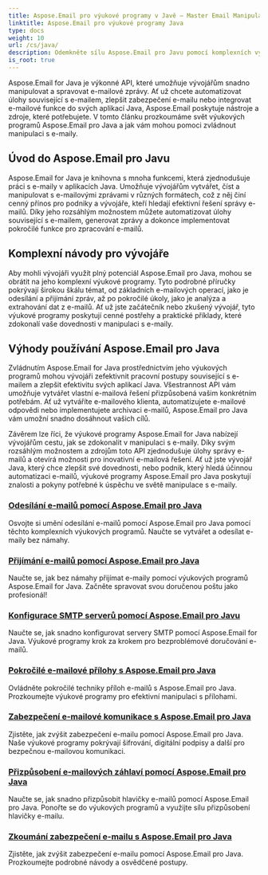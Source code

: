 ```yaml
---
title: Aspose.Email pro výukové programy v Javě – Master Email Manipulation
linktitle: Aspose.Email pro výukové programy Java
type: docs
weight: 10
url: /cs/java/
description: Odemkněte sílu Aspose.Email pro Javu pomocí komplexních výukových programů. Naučte se manipulaci s e-maily, správu a další.
is_root: true
---
```


Aspose.Email for Java je výkonné API, které umožňuje vývojářům snadno manipulovat a spravovat e-mailové zprávy. Ať už chcete automatizovat úlohy související s e-mailem, zlepšit zabezpečení e-mailu nebo integrovat e-mailové funkce do svých aplikací Java, Aspose.Email poskytuje nástroje a zdroje, které potřebujete. V tomto článku prozkoumáme svět výukových programů Aspose.Email pro Java a jak vám mohou pomoci zvládnout manipulaci s e-maily.

## Úvod do Aspose.Email pro Javu

Aspose.Email for Java je knihovna s mnoha funkcemi, která zjednodušuje práci s e-maily v aplikacích Java. Umožňuje vývojářům vytvářet, číst a manipulovat s e-mailovými zprávami v různých formátech, což z něj činí cenný přínos pro podniky a vývojáře, kteří hledají efektivní řešení správy e-mailů. Díky jeho rozsáhlým možnostem můžete automatizovat úlohy související s e-mailem, generovat zprávy a dokonce implementovat pokročilé funkce pro zpracování e-mailů.

## Komplexní návody pro vývojáře

Aby mohli vývojáři využít plný potenciál Aspose.Email pro Java, mohou se obrátit na jeho komplexní výukové programy. Tyto podrobné příručky pokrývají širokou škálu témat, od základních e-mailových operací, jako je odesílání a přijímání zpráv, až po pokročilé úkoly, jako je analýza a extrahování dat z e-mailů. Ať už jste začátečník nebo zkušený vývojář, tyto výukové programy poskytují cenné postřehy a praktické příklady, které zdokonalí vaše dovednosti v manipulaci s e-maily.

## Výhody používání Aspose.Email pro Java

Zvládnutím Aspose.Email for Java prostřednictvím jeho výukových programů mohou vývojáři zefektivnit pracovní postupy související s e-mailem a zlepšit efektivitu svých aplikací Java. Všestrannost API vám umožňuje vytvářet vlastní e-mailová řešení přizpůsobená vašim konkrétním potřebám. Ať už vytváříte e-mailového klienta, automatizujete e-mailové odpovědi nebo implementujete archivaci e-mailů, Aspose.Email pro Java vám umožní snadno dosáhnout vašich cílů.

Závěrem lze říci, že výukové programy Aspose.Email for Java nabízejí vývojářům cestu, jak se zdokonalit v manipulaci s e-maily. Díky svým rozsáhlým možnostem a zdrojům toto API zjednodušuje úlohy správy e-mailů a otevírá možnosti pro inovativní e-mailová řešení. Ať už jste vývojář Java, který chce zlepšit své dovednosti, nebo podnik, který hledá účinnou automatizaci e-mailů, výukové programy Aspose.Email pro Java poskytují znalosti a pokyny potřebné k úspěchu ve světě manipulace s e-maily.

### [Odesílání e-mailů pomocí Aspose.Email pro Java](./sending-emails/)
Osvojte si umění odesílání e-mailů pomocí Aspose.Email pro Java pomocí těchto komplexních výukových programů. Naučte se vytvářet a odesílat e-maily bez námahy.
### [Přijímání e-mailů pomocí Aspose.Email pro Java](./receiving-emails/)
Naučte se, jak bez námahy přijímat e-maily pomocí výukových programů Aspose.Email for Java. Začněte spravovat svou doručenou poštu jako profesionál!
### [Konfigurace SMTP serverů pomocí Aspose.Email pro Javu](./configuring-smtp-servers/)
Naučte se, jak snadno konfigurovat servery SMTP pomocí Aspose.Email for Java. Výukové programy krok za krokem pro bezproblémové doručování e-mailů.
### [Pokročilé e-mailové přílohy s Aspose.Email pro Java](./advanced-email-attachments/)
Ovládněte pokročilé techniky příloh e-mailů s Aspose.Email pro Java. Prozkoumejte výukové programy pro efektivní manipulaci s přílohami.
### [Zabezpečení e-mailové komunikace s Aspose.Email pro Java](./securing-email-communications/)
Zjistěte, jak zvýšit zabezpečení e-mailu pomocí Aspose.Email pro Java. Naše výukové programy pokrývají šifrování, digitální podpisy a další pro bezpečnou e-mailovou komunikaci.
### [Přizpůsobení e-mailových záhlaví pomocí Aspose.Email pro Java](./customizing-email-headers/)
Naučte se, jak snadno přizpůsobit hlavičky e-mailů pomocí Aspose.Email pro Java. Ponořte se do výukových programů a využijte sílu přizpůsobení hlavičky e-mailu.
### [Zkoumání zabezpečení e-mailu s Aspose.Email pro Java](./exploring-email-security/)
Zjistěte, jak zvýšit zabezpečení e-mailu pomocí Aspose.Email pro Java. Prozkoumejte podrobné návody a osvědčené postupy.